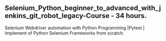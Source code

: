 ## Selenium_Python_beginner_to_advanced_with_jenkins_git_robot_legacy-Course - 34 hours.

Selenium Webdriver automation with Python Programming |Pytest | Implement of Python Selenium Frameworks from scratch.
